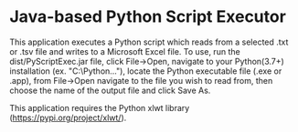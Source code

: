 # Java-based Python Script Executor
This application executes a Python script which reads from a selected .txt or .tsv file and writes to a Microsoft Excel file. To use, run the dist/PyScriptExec.jar file, click File->Open, navigate to your Python(3.7+) installation (ex. "C:\Python\..."), locate the Python executable file (.exe or .app), from File->Open navigate to the file you wish to read from, then choose the name of the output file and click Save As. 

This application requires the Python xlwt library (https://pypi.org/project/xlwt/).
